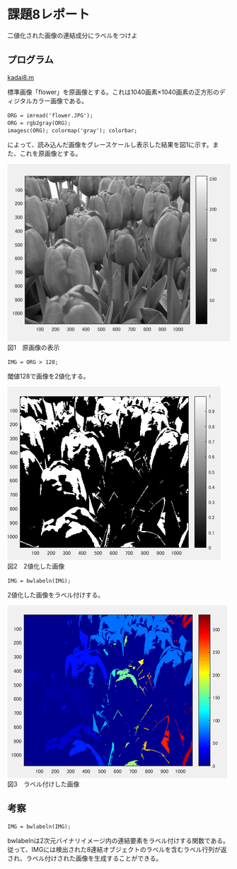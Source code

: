 # 課題8レポート
二値化された画像の連結成分にラベルをつけよ

## プログラム
[kadai8.m](https://github.com/waka0310mikity/MATLAB-/blob/master/kadai8.m)  

標準画像「flower」を原画像とする。これは1040画素×1040画素の正方形のディジタルカラー画像である。

`ORG = imread('flower.JPG');`  
`ORG = rgb2gray(ORG);`  
`imagesc(ORG); colormap('gray'); colorbar;`

によって、読み込んだ画像をグレースケールし表示した結果を図1に示す。また、これを原画像とする。  

![原画像の表示](https://github.com/waka0310mikity/MATLAB-/blob/master/images/kadai8IMG1.PNG "原画像の表示")  
図1　原画像の表示

`IMG = ORG > 128;`

閾値128で画像を2値化する。

![2値化した画像](https://github.com/waka0310mikity/MATLAB-/blob/master/images/kadai8IMG2.PNG "2値化した画像")  
図2　2値化した画像

`IMG = bwlabeln(IMG);`

2値化した画像をラベル付けする。

![ラベル付けした画像](https://github.com/waka0310mikity/MATLAB-/blob/master/images/kadai8IMG3.PNG "ラベル付けした画像")  
図3　ラベル付けした画像

## 考察
`IMG = bwlabeln(IMG);`

bwlabelnは2次元バイナリイメージ内の連結要素をラベル付けする関数である。  
従って、IMGには検出された8連結オブジェクトのラベルを含むラベル行列が返され、ラベル付けされた画像を生成することができる。
